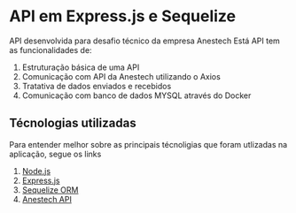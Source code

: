 # API em Express.js e Sequelize

API desenvolvida para desafio técnico da empresa Anestech 
Está API tem as funcionalidades de:

1. Estruturação básica de uma API
2. Comunicação com API da Anestech utilizando o Axios
3. Tratativa de dados enviados e recebidos
4. Comunicação com banco de dados MYSQL através do Docker

## Técnologias utilizadas
Para entender melhor sobre as principais técnoligias que foram utlizadas na aplicação, segue os links
1. [Node.js](https://nodejs.org/ "Node.js")
2. [Express.js](https://expressjs.com/ "Express.js")
3. [Sequelize ORM](https://sequelize.org/ "Sequelize ORM")
4. [Anestech API](https://axreg.docs.apiary.io/ "Anestech API")
